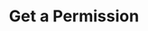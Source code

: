 ---
title: Get a Permission
excerpt: Retrieve a Permission
api:
  file: story-protocol-api-reference.json
  operationId: get_api-v1-permissions-permissionid
deprecated: false
hidden: false
metadata:
  title: ''
  description: ''
  robots: index
next:
  description: ''
---